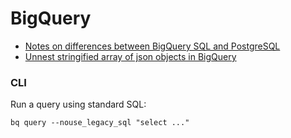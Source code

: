# BigQuery

- [Notes on differences between BigQuery SQL and PostgreSQL](https://gist.github.com/ryantuck/78170a52734745add2026b57c70dec72)
- [Unnest stringified array of json objects in BigQuery](https://stackoverflow.com/questions/57117805/unnest-stringified-array-of-json-objects-in-bigquery)

### CLI

Run a query using standard SQL:

```
bq query --nouse_legacy_sql "select ..."
```


